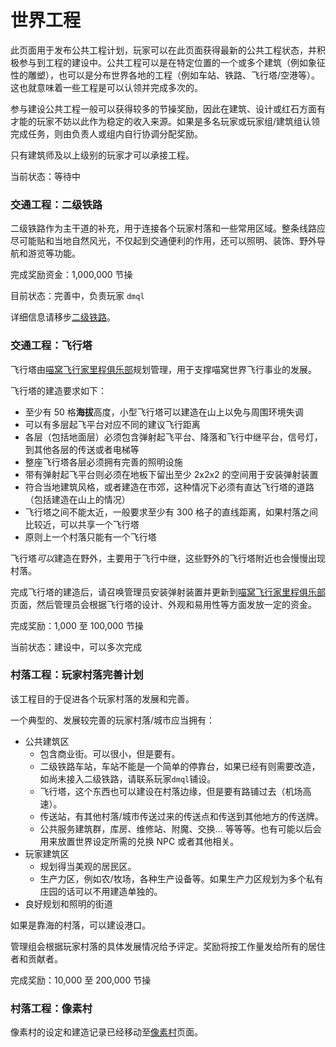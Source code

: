 # 世界工程

此页面用于发布公共工程计划，玩家可以在此页面获得最新的公共工程状态，并积极参与到工程的建设中。公共工程可以是在特定位置的一个或多个建筑（例如象征性的雕塑），也可以是分布世界各地的工程（例如车站、铁路、飞行塔/空港等）。这也就意味着一些工程是可以认领并完成多次的。

参与建设公共工程一般可以获得较多的节操奖励，因此在建筑、设计或红石方面有才能的玩家不妨以此作为稳定的收入来源。如果是多名玩家或玩家组/建筑组认领完成任务，则由负责人或组内自行协调分配奖励。

只有建筑师及以上级别的玩家才可以承接工程。

当前状态：等待中

### 交通工程：二级铁路

二级铁路作为主干道的补充，用于连接各个玩家村落和一些常用区域。整条线路应尽可能贴和当地自然风光，不仅起到交通便利的作用，还可以照明、装饰、野外导航和游览等功能。

完成奖励资金：1,000,000 节操

目前状态：完善中，负责玩家 `dmql`

详细信息请移步[二级铁路](space/map-navi/railway-overworld-dmql)。

### 交通工程：飞行塔

飞行塔由[喵窝飞行家里程俱乐部](space/nfmc)规划管理，用于支撑喵窝世界飞行事业的发展。

飞行塔的建造要求如下：

- 至少有 50 格**海拔**高度，小型飞行塔可以建造在山上以免与周围环境失调
- 可以有多层起飞平台对应不同的建议飞行距离
- 各层（包括地面层）必须包含弹射起飞平台、降落和飞行中继平台，信号灯，到其他各层的传送或者电梯等
- 整座飞行塔各层必须拥有完善的照明设施
- 带有弹射起飞平台则必须在地板下留出至少 2x2x2 的空间用于安装弹射装置
- 符合当地建筑风格，或者建造在市郊，这种情况下必须有直达飞行塔的道路（包括建造在山上的情况）
- 飞行塔之间不能太近，一般要求至少有 300 格子的直线距离，如果村落之间比较近，可以共享一个飞行塔
- 原则上一个村落只能有一个飞行塔

飞行塔*可以*建造在野外，主要用于飞行中继，这些野外的飞行塔附近也会慢慢出现村落。

完成飞行塔的建造后，请召唤管理员安装弹射装置并更新到[喵窝飞行家里程俱乐部](space/nfmc)页面，然后管理员会根据飞行塔的设计、外观和易用性等方面发放一定的资金。

完成奖励：1,000 至 100,000 节操

当前状态：建设中，可以多次完成

### 村落工程：玩家村落完善计划

该工程目的于促进各个玩家村落的发展和完善。

一个典型的、发展较完善的玩家村落/城市应当拥有：

- 公共建筑区
  - 包含商业街。可以很小，但是要有。
  - 二级铁路车站，车站不能是一个简单的停靠台，如果已经有则需要改造，如尚未接入二级铁路，请联系玩家`dmql`铺设。
  - 飞行塔，这个东西也可以建设在村落边缘，但是要有路铺过去（机场高速）。
  - 传送站，有其他村落/城市传送过来的传送点和传送到其他地方的传送牌。
  - 公共服务建筑群，库房、维修站、附魔、交换… 等等等。也有可能以后会用来放置世界设定所需的兑换 NPC 或者其他相关。
- 玩家建筑区
  - 规划得当美观的居民区。
  - 生产力区，例如农/牧场，各种生产设备等。如果生产力区规划为多个私有庄园的话可以不用建造单独的。
- 良好规划和照明的街道

如果是靠海的村落，可以建设港口。

管理组会根据玩家村落的具体发展情况给予评定。奖励将按工作量发给所有的居住者和贡献者。

完成奖励：10,000 至 200,000 节操

### 村落工程：像素村

像素村的设定和建造记录已经移动至[像素村](nyaa/realms/pixellage)页面。

